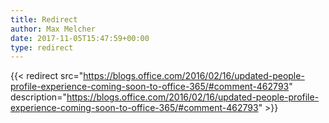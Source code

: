 ```yaml
---
title: Redirect
author: Max Melcher
date: 2017-11-05T15:47:59+00:00
type: redirect
---
```

{{< redirect src="https://blogs.office.com/2016/02/16/updated-people-profile-experience-coming-soon-to-office-365/#comment-462793" description="https://blogs.office.com/2016/02/16/updated-people-profile-experience-coming-soon-to-office-365/#comment-462793" >}}
